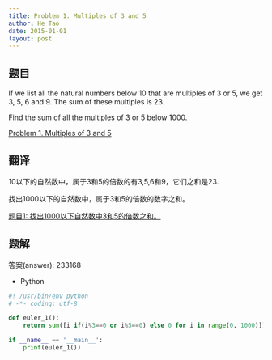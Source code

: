 ```yaml
---
title: Problem 1. Multiples of 3 and 5
author: He Tao
date: 2015-01-01
layout: post
---
```


## 题目
If we list all the natural numbers below 10 that are multiples of 3 or 5, we get 3, 5, 6 and 9. The sum of these multiples is 23.

Find the sum of all the multiples of 3 or 5 below 1000.
<!--more-->
[Problem 1. Multiples of 3 and 5](https://projecteuler.net/index.php?section=problems&id=1 "Problem 1")

## 翻译
10以下的自然数中，属于3和5的倍数的有3,5,6和9，它们之和是23.

找出1000以下的自然数中，属于3和5的倍数的数字之和。

[题目1: 找出1000以下自然数中3和5的倍数之和。](http://pe.spiritzhang.com/index.php/2011-05-11-09-44-54/2-1100035 "题目1")

## 题解

答案(answer): 233168

+ Python

```python
#! /usr/bin/env python
# -*- coding: utf-8

def euler_1():
    return sum([i if(i%3==0 or i%5==0) else 0 for i in range(0, 1000)])

if __name__ == '__main__':
    print(euler_1())
```
